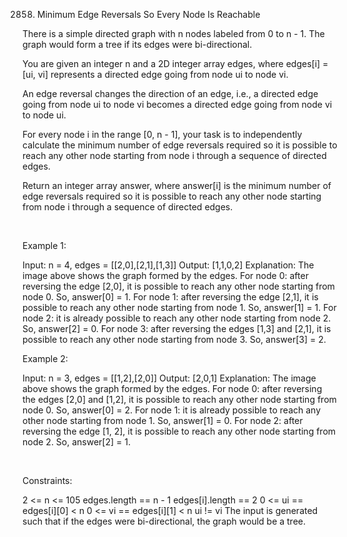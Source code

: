 2858. Minimum Edge Reversals So Every Node Is Reachable

There is a simple directed graph with n nodes labeled from 0 to n - 1. The graph would form a tree if its edges were bi-directional.

You are given an integer n and a 2D integer array edges, where edges[i] = [ui, vi] represents a directed edge going from node ui to node vi.

An edge reversal changes the direction of an edge, i.e., a directed edge going from node ui to node vi becomes a directed edge going from node vi to node ui.

For every node i in the range [0, n - 1], your task is to independently calculate the minimum number of edge reversals required so it is possible to reach any other node starting from node i through a sequence of directed edges.

Return an integer array answer, where answer[i] is the minimum number of edge reversals required so it is possible to reach any other node starting from node i through a sequence of directed edges.

 

Example 1:

Input: n = 4, edges = [[2,0],[2,1],[1,3]]
Output: [1,1,0,2]
Explanation: The image above shows the graph formed by the edges.
For node 0: after reversing the edge [2,0], it is possible to reach any other node starting from node 0.
So, answer[0] = 1.
For node 1: after reversing the edge [2,1], it is possible to reach any other node starting from node 1.
So, answer[1] = 1.
For node 2: it is already possible to reach any other node starting from node 2.
So, answer[2] = 0.
For node 3: after reversing the edges [1,3] and [2,1], it is possible to reach any other node starting from node 3.
So, answer[3] = 2.


Example 2:

Input: n = 3, edges = [[1,2],[2,0]]
Output: [2,0,1]
Explanation: The image above shows the graph formed by the edges.
For node 0: after reversing the edges [2,0] and [1,2], it is possible to reach any other node starting from node 0.
So, answer[0] = 2.
For node 1: it is already possible to reach any other node starting from node 1.
So, answer[1] = 0.
For node 2: after reversing the edge [1, 2], it is possible to reach any other node starting from node 2.
So, answer[2] = 1.


 

Constraints:

2 <= n <= 105
edges.length == n - 1
edges[i].length == 2
0 <= ui == edges[i][0] < n
0 <= vi == edges[i][1] < n
ui != vi
The input is generated such that if the edges were bi-directional, the graph would be a tree.